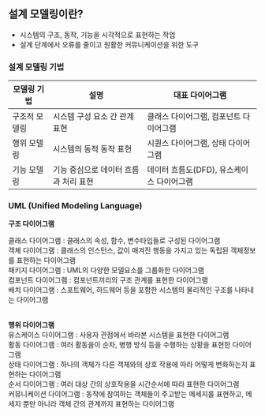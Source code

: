 ## 설계 모델링이란?
- 시스템의 구조, 동작, 기능을 시각적으로 표현하는 작업
- 설계 단계에서 오류를 줄이고 원활한 커뮤니케이션을 위한 도구

### 설계 모델링 기법

| 모델링 기법 | 설명 | 대표 다이어그램 |
|-------------|------|------------------|
| 구조적 모델링 | 시스템 구성 요소 간 관계 표현 | 클래스 다이어그램, 컴포넌트 다이어그램 |
| 행위 모델링   | 시스템의 동적 동작 표현 | 시퀀스 다이어그램, 상태 다이어그램 |
| 기능 모델링   | 기능 중심으로 데이터 흐름과 처리 표현 | 데이터 흐름도(DFD), 유스케이스 다이어그램 |


### UML (Unified Modeling Language)
**구조 다이어그램**

클래스 다이어그램 : 클래스의 속성, 함수, 변수타입들로 구성된 다이어그램 <br>
객체 다이어그램 : 클래스의 인스턴스, 값이 매겨진 행동을 가지고 있는 독립된 객체정보를 표현하는 다이어그램<br>
패키지 다이어그램 : UML의 다양한 모델요소를 그룹화한 다이어그램<br>
컴포넌트 다이어그램 : 컴포넌트끼리의  구조 관계를 표현한 다이어그램<br>
배치 다이어그램 : 스포트웨어, 하드웨어 등을 포함한 시스템의 물리적인 구조를 나타내는 다이어그램<br>
<br>

**행위 다이어그램**
<br>
유스케이스 다이어그램 : 사용자 관점에서 바라본 시스템을 표현한 다이어그램<br>
활동 다이어그램 : 여러 활동을이 순차, 병행 방식 등을 수행하는 상황을 표현한 다이어그램<br>
상태 다이어그램 : 하나의 객체가 다른 객체와의 상호 작용에 따라 어떻게 변화하는지 표현하는 다이어그램<br>
순서 다이어그램 : 여러 대상 간의 상호작용을 시간순서에 따라 표현한 다이어그램<br>
커뮤니케이션 다이어그램 : 동작에 참여하는 객체들이 주고받는 메세지를 표현하고, 메세지 뿐만 아니라 객체 간의 관계까지 표현하는 다이어그램<br>
